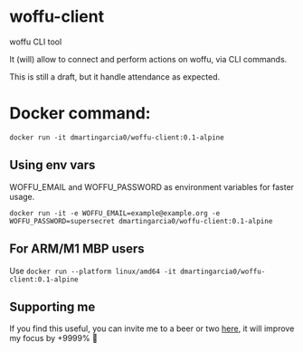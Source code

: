 # woffu-client
woffu CLI tool

It (will) allow to connect and perform actions on woffu, via CLI commands.

This is still a draft, but it handle attendance as expected.

# Docker command:
`docker run -it dmartingarcia0/woffu-client:0.1-alpine`

## Using env vars
WOFFU_EMAIL and WOFFU_PASSWORD as environment variables for faster usage.

`docker run -it -e WOFFU_EMAIL=example@example.org -e WOFFU_PASSWORD=supersecret dmartingarcia0/woffu-client:0.1-alpine`

## For ARM/M1 MBP users
Use `docker run --platform linux/amd64 -it dmartingarcia0/woffu-client:0.1-alpine`

## Supporting me 
If you find this useful, you can invite me to a beer or two [here](https://www.buymeacoffee.com/dmartingarcia0), it will improve my focus by +9999% :beers: 


